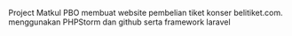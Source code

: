 Project Matkul PBO membuat website pembelian tiket konser belitiket.com. menggunakan PHPStorm dan github serta framework laravel

